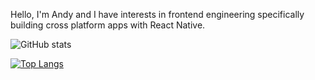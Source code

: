 Hello, I'm Andy and I have interests in frontend engineering specifically building cross platform apps with React Native.

![GitHub stats](https://github-readme-stats.vercel.app/api?username=anlai2&show_icons=true)

[![Top Langs](https://github-readme-stats.vercel.app/api/top-langs/?username=anlai2)](https://github.com/anlai2/github-readme-stats)
